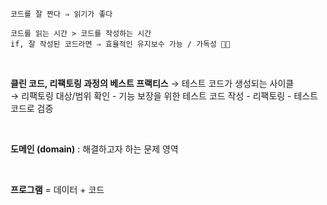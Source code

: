 
    코드를 잘 짠다 ⇒ 읽기가 좋다

    코드를 읽는 시간 > 코드를 작성하는 시간
    if, 잘 작성된 코드라면 ⇒ 효율적인 유지보수 가능 / 가독성 👍🏻

<br>

**클린 코드, 리팩토링 과정의 베스트 프랙티스** → 테스트 코드가 생성되는 사이클
<br>
→ 리팩토링 대상/범위 확인 - 기능 보장을 위한 테스트 코드 작성 - 리팩토링 - 테스트 코드로 검증

<br>

**도메인 (domain)**
: 해결하고자 하는 문제 영역

<br>

**프로그램** = 데이터 + 코드

